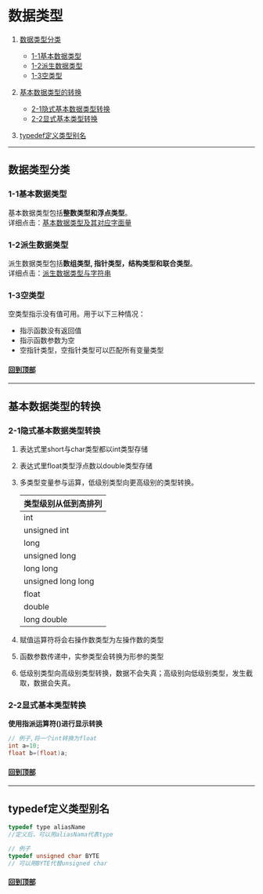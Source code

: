[0.0]: #数据类型
[1.0]: #数据类型分类
[1.1]: #1-1基本数据类型
[1.2]: #1-2派生数据类型
[1.3]: #1-3空类型

[2.0]: #基本数据类型的转换
[2.1]: #2-1隐式基本数据类型转换
[2.2]: #2-2显式基本类型转换

[3.0]: #typedef定义类型别名

[basicType]: 2-01基本数据类型及对应字面量.md
[derivedType]: 2-02派生数据类型与字符串.md


# 数据类型
1. [数据类型分类][1.0]
    * [1-1基本数据类型][1.1]
    * [1-2派生数据类型][1.2]
    * [1-3空类型][1.3]

2. [基本数据类型的转换][2.0]
    * [2-1隐式基本数据类型转换][2.1]
    * [2-2显式基本类型转换][2.2]

3. [typedef定义类型别名][3.0]

---

## 数据类型分类
### 1-1基本数据类型
基本数据类型包括**整数类型和浮点类型**。  
详细点击：[基本数据类型及其对应字面量][basicType]

### 1-2派生数据类型
派生数据类型包括**数组类型, 指针类型，结构类型和联合类型**。  
详细点击：[派生数据类型与字符串][derivedType]

### 1-3空类型
空类型指示没有值可用。用于以下三种情况：
* 指示函数没有返回值
* 指示函数参数为空
* 空指针类型，空指针类型可以匹配所有变量类型

#### [回到顶部][0.0]
---

## 基本数据类型的转换
### 2-1隐式基本数据类型转换
1. 表达式里short与char类型都以int类型存储
2. 表达式里float类型浮点数以double类型存储
3. 多类型变量参与运算，低级别类型向更高级别的类型转换。

    类型级别从低到高排列|
    -|
    int|
    unsigned int|
    long |
    unsigned long|
    long long |
    unsigned long long|
    float |
    double |
    long double |

4. 赋值运算符将会右操作数类型为左操作数的类型
5. 函数参数传递中，实参类型会转换为形参的类型
6. 低级别类型向高级别类型转换，数据不会失真；高级别向低级别类型，发生截取，数据会失真。

### 2-2显式基本类型转换
**使用指派运算符()进行显示转换**


```C
// 例子,将一个int转换为float
int a=10;
float b=(float)a;
```
#### [回到顶部][0.0]

---
## typedef定义类型别名
```C
typedef type aliasName
//定义后，可以用aliasNama代表type
```

```C
// 例子
typedef unsigned char BYTE
// 可以用BYTE代替unsigned char
```
#### [回到顶部][0.0]


